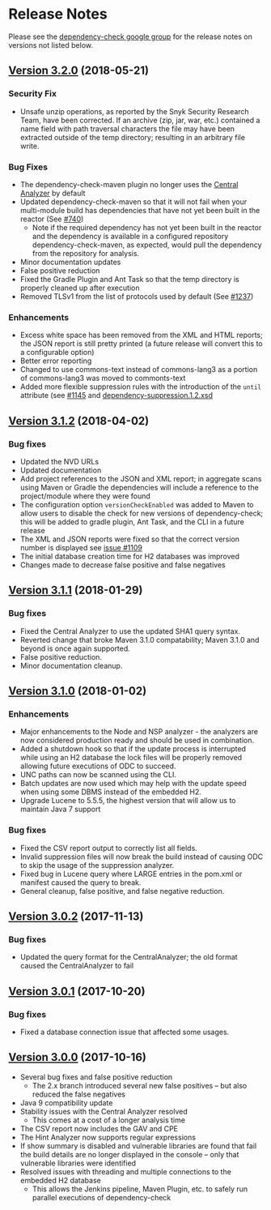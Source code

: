 # Release Notes

Please see the [dependency-check google group](https://groups.google.com/forum/#!forum/dependency-check) for the release notes on versions not listed below.

## [Version 3.2.0](https://github.com/jeremylong/DependencyCheck/releases/tag/v3.2.0) (2018-05-21)

### Security Fix

- Unsafe unzip operations, as reported by the Snyk Security Research Team, have been corrected. If an archive (zip, jar, war, etc.) contained a name field with path traversal characters the file may have been extracted outside of the temp directory; resulting in an arbitrary file write.

### Bug Fixes

- The dependency-check-maven plugin no longer uses the [Central Analyzer](https://jeremylong.github.io/DependencyCheck/analyzers/central-analyzer.html) by default
- Updated dependency-check-maven so that it will not fail when your multi-module build has dependencies that have not yet been built in the reactor (See [#740](https://github.com/jeremylong/DependencyCheck/issues/740))
  - Note if the required dependency has not yet been built in the reactor and the dependency is available in a configured repository dependency-check-maven, as expected, would pull the dependency from the repository for analysis. 
- Minor documentation updates
- False positive reduction
- Fixed the Gradle Plugin and Ant Task so that the temp directory is properly cleaned up after execution
- Removed TLSv1 from the list of protocols used by default (See [#1237](https://github.com/jeremylong/DependencyCheck/pull/1237))

### Enhancements

- Excess white space has been removed from the XML and HTML reports; the JSON report is still pretty printed (a future release will convert this to a configurable option)
- Better error reporting
- Changed to use commons-text instead of commons-lang3 as a portion of commons-lang3 was moved to commonts-text
- Added more flexible suppression rules with the introduction of the `until` attribute (see [#1145](https://github.com/jeremylong/DependencyCheck/issues/1145) and [dependency-suppression.1.2.xsd](https://jeremylong.github.io/DependencyCheck/dependency-suppression.1.2.xsd)

## [Version 3.1.2](https://github.com/jeremylong/DependencyCheck/releases/tag/v3.1.2) (2018-04-02)

### Bug fixes

- Updated the NVD URLs
- Updated documentation
- Add project references to the JSON and XML report; in aggregate scans using Maven or Gradle the dependencies
  will include a reference to the project/module where they were found
- The configuration option `versionCheckEnabled` was added to Maven to allow users to disable the check for
  new versions of dependency-check; this will be added to gradle plugin, Ant Task, and the CLI in a future release
- The XML and JSON reports were fixed so that the correct version number is displayed see [issue #1109](https://github.com/jeremylong/DependencyCheck/issues/1109)
- The initial database creation time for H2 databases was improved
- Changes made to decrease false positive and false negatives


## [Version 3.1.1](https://github.com/jeremylong/DependencyCheck/releases/tag/v3.1.1) (2018-01-29)

### Bug fixes

- Fixed the Central Analyzer to use the updated SHA1 query syntax.
- Reverted change that broke Maven 3.1.0 compatability; Maven 3.1.0 and beyond is once again supported.
- False positive reduction.
- Minor documentation cleanup.


## [Version 3.1.0](https://github.com/jeremylong/DependencyCheck/releases/tag/v3.1.0) (2018-01-02)

### Enhancements

- Major enhancements to the Node and NSP analyzer - the analyzers are now considered
  production ready and should be used in combination.
- Added a shutdown hook so that if the update process is interrupted while using an H2
  database the lock files will be properly removed allowing future executions of ODC to
  succeed.
- UNC paths can now be scanned using the CLI.
- Batch updates are now used which may help with the update speed when using some DBMS
  instead of the embedded H2.
- Upgrade Lucene to 5.5.5, the highest version that will allow us to maintain Java 7 support

### Bug fixes

- Fixed the CSV report output to correctly list all fields.
- Invalid suppression files will now break the build instead of causing ODC to
  skip the usage of the suppression analyzer.
- Fixed bug in Lucene query where LARGE entries in the pom.xml or manifest caused
  the query to break.
- General cleanup, false positive, and false negative reduction. 

## [Version 3.0.2](https://github.com/jeremylong/DependencyCheck/releases/tag/v3.0.2) (2017-11-13)

### Bug fixes

- Updated the query format for the CentralAnalyzer; the old format caused the CentralAnalyzer to fail

## [Version 3.0.1](https://github.com/jeremylong/DependencyCheck/releases/tag/v3.0.1) (2017-10-20)

### Bug fixes

- Fixed a database connection issue that affected some usages.

## [Version 3.0.0](https://github.com/jeremylong/DependencyCheck/releases/tag/v3.0.0) (2017-10-16)

- Several bug fixes and false positive reduction
  - The 2.x branch introduced several new false positives – but also reduced the false negatives
- Java 9 compatibility update
- Stability issues with the Central Analyzer resolved
  - This comes at a cost of a longer analysis time
- The CSV report now includes the GAV and CPE
- The Hint Analyzer now supports regular expressions
- If show summary is disabled and vulnerable libraries are found that fail the build details are no longer displayed in the console – only that vulnerable libraries were identified
- Resolved issues with threading and multiple connections to the embedded H2 database
  - This allows the Jenkins pipeline, Maven Plugin, etc. to safely run parallel executions of dependency-check
